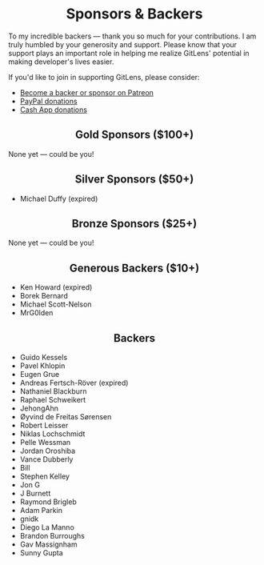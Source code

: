 <h1 align="center">Sponsors &amp; Backers</h1>

To my incredible backers &mdash; thank you so much for your contributions. I am truly humbled by your generosity and support. Please know that your support plays an important role in helping me realize GitLens' potential in making developer's lives easier.

If you'd like to join in supporting GitLens, please consider:

- [Become a backer or sponsor on Patreon](https://www.patreon.com/eamodio)
- [PayPal donations](https://www.paypal.me/eamodio)
- [Cash App donations](https://www.paypal.me/eamodio)

<h2 align="center">Gold Sponsors ($100+)</h2>

None yet &mdash; could be you!

<h2 align="center">Silver Sponsors ($50+)</h2>

- Michael Duffy (expired)

<h2 align="center">Bronze Sponsors ($25+)</h2>

None yet &mdash; could be you!

<h2 align="center">Generous Backers ($10+)</h2>

- Ken Howard (expired)
- Borek Bernard
- Michael Scott-Nelson
- MrG0lden

<h2 align="center">Backers</h2>

- Guido Kessels
- Pavel Khlopin
- Eugen Grue
- Andreas Fertsch-Röver (expired)
- Nathaniel Blackburn
- Raphael Schweikert
- JehongAhn
- Øyvind de Freitas Sørensen
- Robert Leisser
- Niklas Lochschmidt
- Pelle Wessman
- Jordan Oroshiba
- Vance Dubberly
- Bill
- Stephen Kelley
- Jon G
- J Burnett
- Raymond Brigleb
- Adam Parkin
- gnidk
- Diego La Manno
- Brandon Burroughs
- Gav Massignham
- Sunny Gupta
